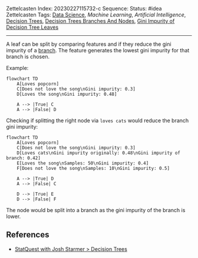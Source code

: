 Zettelcasten Index: 20230227115732-c
Sequence:
Status: #idea
Zettelcasten Tags: [Data Science](../map-of-content/Data%20Science.md), *Machine Learning*, *Artificial Intelligence*, [Decision Trees](Decision%20Trees.md), [Decision Trees Branches And Nodes](Decision%20Trees%20Branches%20And%20Nodes.md), [Gini Impurity of Decision Tree Leaves](Gini%20Impurity%20of%20Decision%20Tree%20Leaves.md)

---

A leaf can be split by comparing features and if they reduce the gini impurity of a [branch](Decision%20Trees%20Branches%20And%20Nodes.md). The feature generates the lowest gini impurity for that branch is chosen.

Example:

````mermaid
flowchart TD
    A[Loves popcorn]
    C[Does not love the song\nGini impurity: 0.3]
    D[Loves the song\nGini impurity: 0.48]

    A --> |True| C
    A --> |False| D
````

Checking if splitting the right node via `loves cats` would reduce the branch gini impurity:

````mermaid
flowchart TD
    A[Loves popcorn]
    C[Does not love the song\nGini impurity: 0.3]
    D[Loves cats\nGini impurity originally: 0.48\nGini impurity of branch: 0.42]
    E[Loves the song\nSamples: 50\nGini impurity: 0.4]
    F[Does not love the song\nSamples: 10\nGini impurity: 0.5]

    A --> |True| D
    A --> |False| C

    D --> |True| E
    D --> |False| F
````

The node would be split into a branch as the gini impurity of the branch is lower.

## References

* [StatQuest with Josh Starmer > Decision Trees](../references/StatQuest%20with%20Josh%20Starmer.md#decision-trees)
